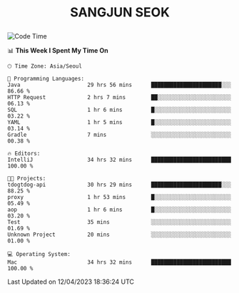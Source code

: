 <h1>
 <p align="center">
   SANGJUN SEOK
 </p>
</h1>

<!--START_SECTION:waka-->
![Code Time](http://img.shields.io/badge/Code%20Time-2%2C437%20hrs%2040%20mins-blue)

📊 **This Week I Spent My Time On** 

```text
🕑︎ Time Zone: Asia/Seoul

💬 Programming Languages: 
Java                     29 hrs 56 mins      ██████████████████████░░░   86.66 % 
HTTP Request             2 hrs 7 mins        ██░░░░░░░░░░░░░░░░░░░░░░░   06.13 % 
SQL                      1 hr 6 mins         █░░░░░░░░░░░░░░░░░░░░░░░░   03.22 % 
YAML                     1 hr 5 mins         █░░░░░░░░░░░░░░░░░░░░░░░░   03.14 % 
Gradle                   7 mins              ░░░░░░░░░░░░░░░░░░░░░░░░░   00.38 % 

🔥 Editors: 
IntelliJ                 34 hrs 32 mins      █████████████████████████   100.00 % 

🐱‍💻 Projects: 
tdogtdog-api             30 hrs 29 mins      ██████████████████████░░░   88.25 % 
proxy                    1 hr 53 mins        █░░░░░░░░░░░░░░░░░░░░░░░░   05.49 % 
aop                      1 hr 6 mins         █░░░░░░░░░░░░░░░░░░░░░░░░   03.20 % 
Test                     35 mins             ░░░░░░░░░░░░░░░░░░░░░░░░░   01.69 % 
Unknown Project          20 mins             ░░░░░░░░░░░░░░░░░░░░░░░░░   01.00 % 

💻 Operating System: 
Mac                      34 hrs 32 mins      █████████████████████████   100.00 % 
```


 Last Updated on 12/04/2023 18:36:24 UTC
<!--END_SECTION:waka-->
